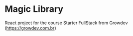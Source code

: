 # Magic Library
React project for the course Starter FullStack from Growdev (https://growdev.com.br)
